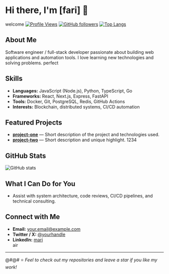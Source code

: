 # Hi there, I'm [fari] 👋
welcome
[![Profile Views](https://komarev.com/ghpvc/?username=YOUR_USERNAME&color=blue)](https://github.com/YOUR_USERNAME)
[![GitHub followers](https://img.shields.io/github/followers/YOUR_USERNAME?label=Follow&style=social)](https://github.com/YOUR_USERNAME)
[![Top Langs](https://github-readme-stats.vercel.app/api/top-langs/?username=YOUR_USERNAME&layout=compact)](https://github.com/YOUR_USERNAME)

## About Me
Software engineer / full-stack developer passionate about building web applications and automation tools. I love learning new technologies and solving problems.
perfect
## Skills
- **Languages:** JavaScript (Node.js), Python, TypeScript, Go  
- **Frameworks:** React, Next.js, Express, FastAPI  
- **Tools:** Docker, Git, PostgreSQL, Redis, GitHub Actions  
- **Interests:** Blockchain, distributed systems, CI/CD automation

## Featured Projects
- **[project-one](https://github.com/YOUR_USERNAME/project-one)** — Short description of the project and technologies used.  
- **[project-two](https://github.com/YOUR_USERNAME/project-two)** — Short description and unique highlight.
1234
## GitHub Stats
![GitHub stats](https://github-readme-stats.vercel.app/api?username=YOUR_USERNAME&show_icons=true&count_private=true)

## What I Can Do for You
- Assist with system architecture, code reviews, CI/CD pipelines, and technical consulting.

## Connect with Me
- **Email:** your.email@example.com  
- **Twitter / X:** [@yourhandle](https://x.com/yourhandle)  
- **LinkedIn:** [mari](https://www.linkedin.com/in/yourprofile)  
air
---
@#@#
⭐️ *Feel to check out my repositories and leave a star if you like my work!*

